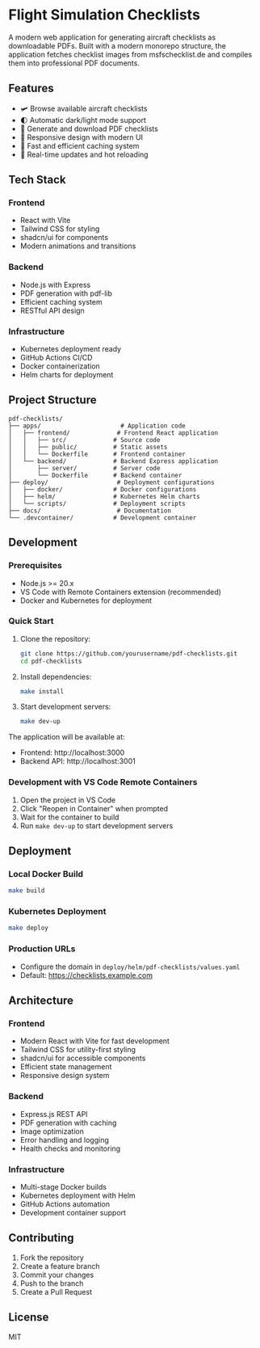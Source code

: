 # Flight Simulation Checklists

A modern web application for generating aircraft checklists as downloadable PDFs. Built with a modern monorepo structure, the application fetches checklist images from msfschecklist.de and compiles them into professional PDF documents.

## Features

- 🛩️ Browse available aircraft checklists
- 🌓 Automatic dark/light mode support
- 📑 Generate and download PDF checklists
- 📱 Responsive design with modern UI
- 🚀 Fast and efficient caching system
- 🔄 Real-time updates and hot reloading

## Tech Stack

### Frontend
- React with Vite
- Tailwind CSS for styling
- shadcn/ui for components
- Modern animations and transitions

### Backend
- Node.js with Express
- PDF generation with pdf-lib
- Efficient caching system
- RESTful API design

### Infrastructure
- Kubernetes deployment ready
- GitHub Actions CI/CD
- Docker containerization
- Helm charts for deployment

## Project Structure

```
pdf-checklists/
├── apps/                      # Application code
│   ├── frontend/             # Frontend React application
│   │   ├── src/             # Source code
│   │   ├── public/          # Static assets
│   │   └── Dockerfile       # Frontend container
│   └── backend/             # Backend Express application
│       ├── server/          # Server code
│       └── Dockerfile       # Backend container
├── deploy/                   # Deployment configurations
│   ├── docker/              # Docker configurations
│   ├── helm/                # Kubernetes Helm charts
│   └── scripts/             # Deployment scripts
├── docs/                     # Documentation
└── .devcontainer/           # Development container
```

## Development

### Prerequisites
- Node.js >= 20.x
- VS Code with Remote Containers extension (recommended)
- Docker and Kubernetes for deployment

### Quick Start

1. Clone the repository:
   ```bash
   git clone https://github.com/yourusername/pdf-checklists.git
   cd pdf-checklists
   ```

2. Install dependencies:
   ```bash
   make install
   ```

3. Start development servers:
   ```bash
   make dev-up
   ```

The application will be available at:
- Frontend: http://localhost:3000
- Backend API: http://localhost:3001

### Development with VS Code Remote Containers

1. Open the project in VS Code
2. Click "Reopen in Container" when prompted
3. Wait for the container to build
4. Run `make dev-up` to start development servers

## Deployment

### Local Docker Build
```bash
make build
```

### Kubernetes Deployment
```bash
make deploy
```

### Production URLs
- Configure the domain in `deploy/helm/pdf-checklists/values.yaml`
- Default: https://checklists.example.com

## Architecture

### Frontend
- Modern React with Vite for fast development
- Tailwind CSS for utility-first styling
- shadcn/ui for accessible components
- Efficient state management
- Responsive design system

### Backend
- Express.js REST API
- PDF generation with caching
- Image optimization
- Error handling and logging
- Health checks and monitoring

### Infrastructure
- Multi-stage Docker builds
- Kubernetes deployment with Helm
- GitHub Actions automation
- Development container support

## Contributing

1. Fork the repository
2. Create a feature branch
3. Commit your changes
4. Push to the branch
5. Create a Pull Request

## License

MIT